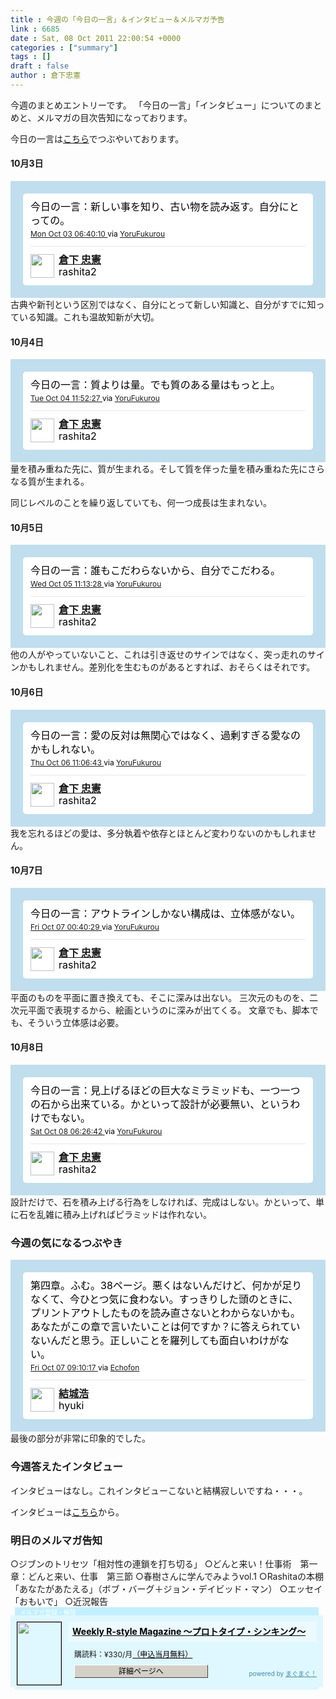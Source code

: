 ```yaml
---
title : 今週の「今日の一言」＆インタビュー＆メルマガ予告
link : 6685
date : Sat, 08 Oct 2011 22:00:54 +0000
categories : ["summary"]
tags : []
draft : false
author : 倉下忠憲
---
```


今週のまとめエントリーです。
「今日の一言」「インタビュー」についてのまとめと、メルマガの目次告知になっております。

今日の一言は<a href="http://twitter.com/rashita2 ">こちら</a>でつぶやいております。

<h4>10月3日</h4>
<!-- http://twitter.com/rashita2/status/120749968893022200 --> <style type='text/css'>.bbpBox{background:url(http://a0.twimg.com/images/themes/theme1/bg.png) #C0DEED;padding:20px;}</style><div id='tweet_120749968893022200' class='bbpBox' style='background:url(http://a0.twimg.com/images/themes/theme1/bg.png) #C0DEED;padding:20px;'><p class='bbpTweet' style='background:#fff;padding:10px 12px 10px 12px;margin:0;min-height:48px;color:#000;font-size:16px !important;line-height:22px;-moz-border-radius:5px;-webkit-border-radius:5px;'>今日の一言：新しい事を知り、古い物を読み返す。自分にとっての。<span class='timestamp' style='font-size:12px;display:block;'><a title='Mon Oct 03 06:40:10 ' href='http://twitter.com/rashita2/status/120749968893022200'>Mon Oct 03 06:40:10 </a> via <a href="http://sites.google.com/site/yorufukurou/" rel="nofollow">YoruFukurou</a></span><span class='metadata' style='display:block;width:100%;clear:both;margin-top:8px;padding-top:12px;height:40px;border-top:1px solid #fff;border-top:1px solid #e6e6e6;'><span class='author' style='line-height:19px;'><a href='http://twitter.com/rashita2'><img src='http://a1.twimg.com/profile_images/1143530935/rashita240_normal.jpg' style='float:left;margin:0 7px 0 0px;width:38px;height:38px;' /></a><strong><a href='http://twitter.com/rashita2'>倉下 忠憲</a></strong><br/>rashita2</span></span></p></div> <!-- end of tweet -->
<!--more-->
古典や新刊という区別ではなく、自分にとって新しい知識と、自分がすでに知っている知識。これも温故知新が大切。
<h4>10月4日</h4>
<!-- http://twitter.com/rashita2/status/121190943255830530 --> <style type='text/css'>.bbpBox{background:url(http://a0.twimg.com/images/themes/theme1/bg.png) #C0DEED;padding:20px;}</style><div id='tweet_121190943255830530' class='bbpBox' style='background:url(http://a0.twimg.com/images/themes/theme1/bg.png) #C0DEED;padding:20px;'><p class='bbpTweet' style='background:#fff;padding:10px 12px 10px 12px;margin:0;min-height:48px;color:#000;font-size:16px !important;line-height:22px;-moz-border-radius:5px;-webkit-border-radius:5px;'>今日の一言：質よりは量。でも質のある量はもっと上。<span class='timestamp' style='font-size:12px;display:block;'><a title='Tue Oct 04 11:52:27 ' href='http://twitter.com/rashita2/status/121190943255830530'>Tue Oct 04 11:52:27 </a> via <a href="http://sites.google.com/site/yorufukurou/" rel="nofollow">YoruFukurou</a></span><span class='metadata' style='display:block;width:100%;clear:both;margin-top:8px;padding-top:12px;height:40px;border-top:1px solid #fff;border-top:1px solid #e6e6e6;'><span class='author' style='line-height:19px;'><a href='http://twitter.com/rashita2'><img src='http://a1.twimg.com/profile_images/1143530935/rashita240_normal.jpg' style='float:left;margin:0 7px 0 0px;width:38px;height:38px;' /></a><strong><a href='http://twitter.com/rashita2'>倉下 忠憲</a></strong><br/>rashita2</span></span></p></div> <!-- end of tweet -->
量を積み重ねた先に、質が生まれる。そして質を伴った量を積み重ねた先にさらなる質が生まれる。

同じレベルのことを繰り返していても、何一つ成長は生まれない。
<h4>10月5日</h4>
<!-- http://twitter.com/rashita2/status/121543523177742340 --> <style type='text/css'>.bbpBox{background:url(http://a0.twimg.com/images/themes/theme1/bg.png) #C0DEED;padding:20px;}</style><div id='tweet_121543523177742340' class='bbpBox' style='background:url(http://a0.twimg.com/images/themes/theme1/bg.png) #C0DEED;padding:20px;'><p class='bbpTweet' style='background:#fff;padding:10px 12px 10px 12px;margin:0;min-height:48px;color:#000;font-size:16px !important;line-height:22px;-moz-border-radius:5px;-webkit-border-radius:5px;'>今日の一言：誰もこだわらないから、自分でこだわる。<span class='timestamp' style='font-size:12px;display:block;'><a title='Wed Oct 05 11:13:28 ' href='http://twitter.com/rashita2/status/121543523177742340'>Wed Oct 05 11:13:28 </a> via <a href="http://sites.google.com/site/yorufukurou/" rel="nofollow">YoruFukurou</a></span><span class='metadata' style='display:block;width:100%;clear:both;margin-top:8px;padding-top:12px;height:40px;border-top:1px solid #fff;border-top:1px solid #e6e6e6;'><span class='author' style='line-height:19px;'><a href='http://twitter.com/rashita2'><img src='http://a1.twimg.com/profile_images/1143530935/rashita240_normal.jpg' style='float:left;margin:0 7px 0 0px;width:38px;height:38px;' /></a><strong><a href='http://twitter.com/rashita2'>倉下 忠憲</a></strong><br/>rashita2</span></span></p></div> <!-- end of tweet -->
他の人がやっていないこと、これは引き返せのサインではなく、突っ走れのサインかもしれません。差別化を生むものがあるとすれば、おそらくはそれです。
<h4>10月6日</h4>
<!-- http://twitter.com/rashita2/status/121904211318411260 --> <style type='text/css'>.bbpBox{background:url(http://a0.twimg.com/images/themes/theme1/bg.png) #C0DEED;padding:20px;}</style><div id='tweet_121904211318411260' class='bbpBox' style='background:url(http://a0.twimg.com/images/themes/theme1/bg.png) #C0DEED;padding:20px;'><p class='bbpTweet' style='background:#fff;padding:10px 12px 10px 12px;margin:0;min-height:48px;color:#000;font-size:16px !important;line-height:22px;-moz-border-radius:5px;-webkit-border-radius:5px;'>今日の一言：愛の反対は無関心ではなく、過剰すぎる愛なのかもしれない。<span class='timestamp' style='font-size:12px;display:block;'><a title='Thu Oct 06 11:06:43 ' href='http://twitter.com/rashita2/status/121904211318411260'>Thu Oct 06 11:06:43 </a> via <a href="http://sites.google.com/site/yorufukurou/" rel="nofollow">YoruFukurou</a></span><span class='metadata' style='display:block;width:100%;clear:both;margin-top:8px;padding-top:12px;height:40px;border-top:1px solid #fff;border-top:1px solid #e6e6e6;'><span class='author' style='line-height:19px;'><a href='http://twitter.com/rashita2'><img src='http://a1.twimg.com/profile_images/1143530935/rashita240_normal.jpg' style='float:left;margin:0 7px 0 0px;width:38px;height:38px;' /></a><strong><a href='http://twitter.com/rashita2'>倉下 忠憲</a></strong><br/>rashita2</span></span></p></div> <!-- end of tweet -->
我を忘れるほどの愛は、多分執着や依存とほとんど変わりないのかもしれません。
<h4>10月7日</h4>
<!-- http://twitter.com/rashita2/status/122109003433115650 --> <style type='text/css'>.bbpBox{background:url(http://a0.twimg.com/images/themes/theme1/bg.png) #C0DEED;padding:20px;}</style><div id='tweet_122109003433115650' class='bbpBox' style='background:url(http://a0.twimg.com/images/themes/theme1/bg.png) #C0DEED;padding:20px;'><p class='bbpTweet' style='background:#fff;padding:10px 12px 10px 12px;margin:0;min-height:48px;color:#000;font-size:16px !important;line-height:22px;-moz-border-radius:5px;-webkit-border-radius:5px;'>今日の一言：アウトラインしかない構成は、立体感がない。<span class='timestamp' style='font-size:12px;display:block;'><a title='Fri Oct 07 00:40:29 ' href='http://twitter.com/rashita2/status/122109003433115650'>Fri Oct 07 00:40:29 </a> via <a href="http://sites.google.com/site/yorufukurou/" rel="nofollow">YoruFukurou</a></span><span class='metadata' style='display:block;width:100%;clear:both;margin-top:8px;padding-top:12px;height:40px;border-top:1px solid #fff;border-top:1px solid #e6e6e6;'><span class='author' style='line-height:19px;'><a href='http://twitter.com/rashita2'><img src='http://a1.twimg.com/profile_images/1143530935/rashita240_normal.jpg' style='float:left;margin:0 7px 0 0px;width:38px;height:38px;' /></a><strong><a href='http://twitter.com/rashita2'>倉下 忠憲</a></strong><br/>rashita2</span></span></p></div> <!-- end of tweet -->
平面のものを平面に置き換えても、そこに深みは出ない。
三次元のものを、二次元平面で表現するから、絵画というのに深みが出てくる。
文章でも、脚本でも、そういう立体感は必要。
<h4>10月8日</h4>
<!-- http://twitter.com/rashita2/status/122558520540405760 --> <style type='text/css'>.bbpBox{background:url(http://a0.twimg.com/images/themes/theme1/bg.png) #C0DEED;padding:20px;}</style><div id='tweet_122558520540405760' class='bbpBox' style='background:url(http://a0.twimg.com/images/themes/theme1/bg.png) #C0DEED;padding:20px;'><p class='bbpTweet' style='background:#fff;padding:10px 12px 10px 12px;margin:0;min-height:48px;color:#000;font-size:16px !important;line-height:22px;-moz-border-radius:5px;-webkit-border-radius:5px;'>今日の一言：見上げるほどの巨大なミラミッドも、一つ一つの石から出来ている。かといって設計が必要無い、というわけでもない。<span class='timestamp' style='font-size:12px;display:block;'><a title='Sat Oct 08 06:26:42 ' href='http://twitter.com/rashita2/status/122558520540405760'>Sat Oct 08 06:26:42 </a> via <a href="http://sites.google.com/site/yorufukurou/" rel="nofollow">YoruFukurou</a></span><span class='metadata' style='display:block;width:100%;clear:both;margin-top:8px;padding-top:12px;height:40px;border-top:1px solid #fff;border-top:1px solid #e6e6e6;'><span class='author' style='line-height:19px;'><a href='http://twitter.com/rashita2'><img src='http://a1.twimg.com/profile_images/1143530935/rashita240_normal.jpg' style='float:left;margin:0 7px 0 0px;width:38px;height:38px;' /></a><strong><a href='http://twitter.com/rashita2'>倉下 忠憲</a></strong><br/>rashita2</span></span></p></div> <!-- end of tweet -->
設計だけで、石を積み上げる行為をしなければ、完成はしない。かといって、単に石を乱雑に積み上げればピラミッドは作れない。
<h3>今週の気になるつぶやき</h3>
<!-- http://twitter.com/hyuki/status/122237297675599870 --> <style type='text/css'>.bbpBox{background:url(http://a0.twimg.com/images/themes/theme1/bg.png) #C0DEED;padding:20px;}</style><div id='tweet_122237297675599870' class='bbpBox' style='background:url(http://a0.twimg.com/images/themes/theme1/bg.png) #C0DEED;padding:20px;'><p class='bbpTweet' style='background:#fff;padding:10px 12px 10px 12px;margin:0;min-height:48px;color:#000;font-size:16px !important;line-height:22px;-moz-border-radius:5px;-webkit-border-radius:5px;'>第四章。ふむ。38ページ。悪くはないんだけど、何かが足りなくて、今ひとつ気に食わない。すっきりした頭のときに、プリントアウトしたものを読み直さないとわからないかも。あなたがこの章で言いたいことは何ですか？に答えられていないんだと思う。正しいことを羅列しても面白いわけがない。<span class='timestamp' style='font-size:12px;display:block;'><a title='Fri Oct 07 09:10:17 ' href='http://twitter.com/hyuki/status/122237297675599870'>Fri Oct 07 09:10:17 </a> via <a href="http://www.echofon.com/" rel="nofollow">Echofon</a></span><span class='metadata' style='display:block;width:100%;clear:both;margin-top:8px;padding-top:12px;height:40px;border-top:1px solid #fff;border-top:1px solid #e6e6e6;'><span class='author' style='line-height:19px;'><a href='http://twitter.com/hyuki'><img src='http://a2.twimg.com/profile_images/394520800/thread-obake-neo_normal.gif' style='float:left;margin:0 7px 0 0px;width:38px;height:38px;' /></a><strong><a href='http://twitter.com/hyuki'>結城浩</a></strong><br/>hyuki</span></span></p></div> <!-- end of tweet -->
最後の部分が非常に印象的でした。
<h3>今週答えたインタビュー</h3>
インタビューはなし。これインタビューこないと結構寂しいですね・・・。

インタビューは<a href="http://theinterviews.jp/rashita/interview">こちら</a>から。

<h3>明日のメルマガ告知</h3>
○ジブンのトリセツ「相対性の連鎖を打ち切る」
○どんと来い！仕事術　第一章：どんと来い、仕事　第三節
○春樹さんに学んでみようvol.1
○Rashitaの本棚　「あなたがあたえる」（ボブ・バーグ＋ジョン・デイビッド・マン）
○エッセイ　「おもいで」
○近況報告
<div style="width:500px;margin-bottom:20px;">
<div style="height:13px;background:url(http://img.mag2.com/mag2/common/publ/pub-form/wide_b_left_top.gif) no-repeat left top;"><div style="height:13px;background:url(http://img.mag2.com/mag2/common/publ/pub-form/wide_b_right_top.gif) no-repeat right top;"><div style="margin:0 7px;padding-left:8px; height:13px; color:#fff; background:#c2efff url(http://img.mag2.com/mag2/common/publ/pub-form/wide_b_tit.gif) no-repeat left top; font-size:10px;">メルマガ登録・解除</div></div></div>
<div style="padding:10px 0;background:#dff7ff url(http://img.mag2.com/mag2/common/publ/pub-form/wide_b_bg.gif) repeat-x;font-size:12px;"><a href="http://www.mag2.com/m/0001185133.html" style="border:none;"><img src="http://www.mag2.com/images/MagazineCover/0001185133c.png" width="70" height="100" style="margin:0 10px; position:absolute; border:#000 1px solid;" /></a>
<div style="margin:0 10px 0 92px; position:relative; height:95px;">
<div style="padding:8px 7px; background-color: #ebfaff; font-weight:bold; font-size:14px; line-height:1.2;"><a href="http://www.mag2.com/m/0001185133.html" style="color:#000;">Weekly R-style Magazine ～プロトタイプ・シンキング～ </a></div>
<div style="padding:10px 0 0 10px;">購読料：&yen;330/月<a href="http://www.mag2.com/read/charge.html" style="color:#000;">（申込当月無料）</a></div><div style="margin:10px 0 0 10px; height:20px;position:relative;"><a href="http://www.mag2.com/m/0001185133.html" style="color:#000;text-decoration:none;"><span style="padding:2px 70px;border:#404040 1px solid;border-top-color:#fff;border-left-color:#fff;background-color:#d4d0c8;text-align:center;">詳細ページへ</span></a><span style="position:absolute; right:0; bottom:0; color:#3f8ba5; font-size:10px;">powered by <a href="http://www.mag2.com/" target="_blank" style="color:#3f8ba5;">まぐまぐ！</a></span></div></div>
</div>
<div style="height:4px;background:url(http://img.mag2.com/mag2/common/publ/pub-form/wide_b_left_bot.gif) no-repeat left top;"><div style="background:url(http://img.mag2.com/mag2/common/publ/pub-form/wide_b_right_bot.gif) no-repeat right top;"><div style="margin:0 7px;padding-left:8px; height:4px; background-color:#dff7ff; font-size:1px;">&nbsp;</div></div></div>
</div>
